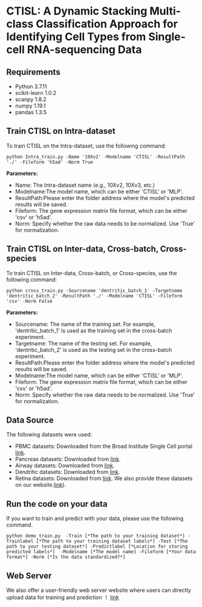 # CTISL: A Dynamic Stacking Multi-class Classification Approach for Identifying Cell Types from Single-cell RNA-sequencing Data

## Requirements
- Python 3.7.11
- scikit-learn 1.0.2
- scanpy 1.8.2
- numpy 1.19.1
- pandas 1.3.5

## Train CTISL on Intra-dataset

To train CTISL on the Intra-dataset, use the following command:

```shell
python Intra_train.py -Name '10Xv2' -Modelname 'CTISL' -ResultPath './' -Fileform 'h5ad' -Norm True
```

**Parameters:**
- Name: The Intra-dataset name (e.g., 10Xv2, 10Xv3, etc.)
- Modelname:The model name, which can be either 'CTISL' or 'MLP'.
- ResultPath:Please enter the folder address where the model's predicted results will be saved.
- Fileform: The gene expression matrix file format, which can be either 'csv' or 'h5ad'.
- Norm: Specify whether the raw data needs to be normalized. Use 'True' for normalization.

## Train CTISL on Inter-data, Cross-batch, Cross-species

To train CTISL on Inter-data, Cross-batch, or Cross-species, use the following command:

```shell
python cross_train.py -Sourcename 'dentritic_batch_1' -Targetname 'dentritic_batch_2' -ResultPath './' -Modelname 'CTISL' -Fileform 'csv' -Norm False
```

**Parameters:**
- Sourcename: The name of the training set. For example, 'dentritic_batch_1' is used as the training set in the cross-batch experiment.
- Targetname: The name of the testing set. For example, 'dentritic_batch_2' is used as the testing set in the cross-batch experiment.
- ResultPath:Please enter the folder address where the model's predicted results will be saved.
- Modelname:The model name, which can be either 'CTISL' or 'MLP'.
- Fileform: The gene expression matrix file format, which can be either 'csv' or 'h5ad'.
- Norm: Specify whether the raw data needs to be normalized. Use 'True' for normalization.

## Data Source
The following datasets were used:
- PBMC datasets: Downloaded from the Broad Institute Single Cell portal [link](https://portals.broadinstitute.org/single_cell/study/SCP424/single-cellcomparisonpbmc-data).
- Pancreas datasets: Downloaded from [link](https://hemberg-lab.github.io/scRNA.seq.datasets/).
- Airway datasets: Downloaded from [link](https://www.ncbi.nlm.nih.gov/geo/query/acc.cgi?acc=GSE102580).
- Dendritic datasets: Downloaded from [link](https://www.ncbi.nlm.nih.gov/geo/query/acc.cgi?acc=GSE94820).
- Retina datasets: Downloaded from [link](https://hemberg-lab.github.io/scRNA.seq.datasets/mouse/retina/  ).
  We also provide these datasets on our website.[link](http://bigdata.biocie.cn/CTISLweb/download)).
  
  
## Run the code on your data
If you want to train and predict with your data, please use the following command.
```shell
python demo_train.py  -Train [*The path to your training dataset*] -Trainlabel [*The path to your training dataset labels*] -Test [*The path to your testing dataset*] -Predictlabel [*Location for storing predicted labels*]  -Modelname [*The model name] -Fileform [*Your data format*] -Norm [*Is the data standardized?*]
```
## Web Server
We also offer a user-friendly web server website where users can directly upload data for training and prediction ！
[link](http://bigdata.biocie.cn/CTISLweb/home)
